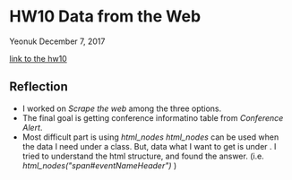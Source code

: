 HW10 Data from the Web
================
Yeonuk
December 7, 2017

[link to the hw10](https://github.com/yeonukkim/STAT545-hw-Kim-Yeonuk/edit/master/hw10/HW10.md)

## Reflection
- I worked on *Scrape the web* among the three options.
- The final goal is getting conference informatino table from *Conference Alert*.
- Most difficult part is using *html_nodes*
*html_nodes* can be used when the data I need under a class. But, data what I want to get is under *<span itemprop="####" id="####">*.
 I tried to understand the html structure, and found the answer. (i.e. *html_nodes("span#eventNameHeader")* )
  
